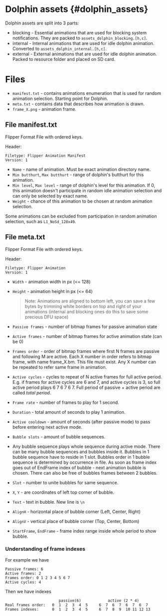 # Dolphin assets {#dolphin_assets}

Dolphin assets are split into 3 parts:

- blocking - Essential animations that are used for blocking system notifications. They are packed to
  `assets_dolphin_blocking.[h,c]`.
- internal - Internal animations that are used for idle dolphin animation. Converted to `assets_dolphin_internal.[h,c]`.
- external - External animations that are used for idle dolphin animation. Packed to resource folder and placed on SD
  card.

# Files

- `manifest.txt` - contains animations enumeration that is used for random animation selection. Starting point for
  Dolphin.
- `meta.txt`     - contains data that describes how animation is drawn.
- `frame_X.png`  - animation frame.

## File manifest.txt

Flipper Format File with ordered keys.

Header:

```
Filetype: Flipper Animation Manifest
Version: 1
```

- `Name` - name of animation. Must be exact animation directory name.
- `Min butthurt`, `Max butthurt` - range of dolphin's butthurt for this animation.
- `Min level`, `Max level` - range of dolphin's level for this animation. If 0, this animation doesn't participate in
  random idle animation selection and can only be selected by exact name.
- `Weight` - chance of this animation to be chosen at random animation selection.

Some animations can be excluded from participation in random animation selection, such as `L1_NoSd_128x49`.

## File meta.txt

Flipper Format File with ordered keys.

Header:

```
Filetype: Flipper Animation
Version: 1
```

- `Width` - animation width in px (<= 128)
- `Height` - animation height in px (<= 64)
  > Note: Animations are aligned to bottom left, you can save a few bytes by trimming white borders on top and right of
  your animations (internal and blocking ones do this to save some precious DFU space)
- `Passive frames` - number of bitmap frames for passive animation state
- `Active frames` - number of bitmap frames for active animation state (can be 0)
- `Frames order` - order of bitmap frames where first N frames are passive and following M are active. Each X number in
  order refers to bitmap frame, with name frame\_X.bm. This file must exist. Any X number can be repeated to refer same
  frame in animation.
- `Active cycles` - cycles to repeat of N active frames for full active period. E.g. if frames for active cycles are 6
  and 7, and active cycles is 3, so full active period plays 6 7 6 7 6 7. Full period of passive + active period are
  called *total period*.
- `Frame rate` - number of frames to play for 1 second.
- `Duration` - total amount of seconds to play 1 animation.
- `Active cooldown` - amount of seconds (after passive mode) to pass before entering next active mode.

- `Bubble slots` - amount of bubble sequences.
- Any bubble sequence plays whole sequence during active mode. There can be many bubble sequences and bubbles inside it.
  Bubbles in 1 bubble sequence have to reside in 1 slot. Bubbles order in 1 bubble sequence is determined by occurrence
  in file. As soon as frame index goes out of EndFrame index of bubble - next animation bubble is chosen. There can also
  be free of bubbles frames between 2 bubbles.

- `Slot` - number to unite bubbles for same sequence.
- `X`, `Y` - are coordinates of left top corner of bubble.
- `Text` - text in bubble. New line is `\n`
- `AlignH` - horizontal place of bubble corner (Left, Center, Right)
- `AlignV` - vertical place of bubble corner (Top, Center, Bottom)
- `StartFrame`, `EndFrame` - frame index range inside whole period to show bubble.

### Understanding of frame indexes

For example we have

```
Passive frames: 6
Active frames: 2
Frames order: 0 1 2 3 4 5 6 7
Active cycles: 4
```

Then we have indexes

```
                        passive(6)            active (2 * 4)
Real frames order:   0  1  2  3  4  5     6  7  6  7  6  7  6  7
Frames indexes:      0  1  2  3  4  5     6  7  8  9  10 11 12 13
```
